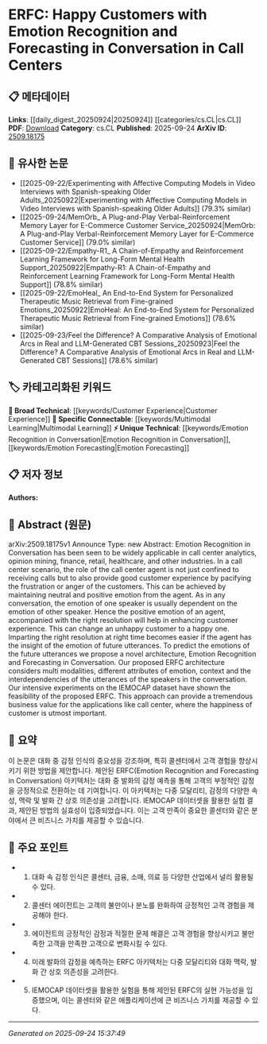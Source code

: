 <!-- KEYWORD_LINKING_METADATA:
{
  "processed_timestamp": "2025-09-24T15:37:49.964795",
  "vocabulary_version": "1.0",
  "selected_keywords": [
    "Emotion Recognition in Conversation",
    "Multimodal Learning",
    "Emotion Forecasting",
    "Customer Experience"
  ],
  "rejected_keywords": [],
  "similarity_scores": {
    "Emotion Recognition in Conversation": 0.78,
    "Multimodal Learning": 0.82,
    "Emotion Forecasting": 0.75,
    "Customer Experience": 0.65
  },
  "extraction_method": "AI_prompt_based",
  "budget_applied": true,
  "candidates_json": {
    "candidates": [
      {
        "surface": "Emotion Recognition in Conversation",
        "canonical": "Emotion Recognition in Conversation",
        "aliases": [
          "ERC"
        ],
        "category": "unique_technical",
        "rationale": "This is a unique approach specific to the paper's context, focusing on emotion dynamics in dialogues.",
        "novelty_score": 0.75,
        "connectivity_score": 0.65,
        "specificity_score": 0.85,
        "link_intent_score": 0.78
      },
      {
        "surface": "Multimodal",
        "canonical": "Multimodal Learning",
        "aliases": [
          "Multimodal"
        ],
        "category": "specific_connectable",
        "rationale": "Multimodal Learning is a trending concept relevant to integrating multiple data types, as used in the paper.",
        "novelty_score": 0.55,
        "connectivity_score": 0.88,
        "specificity_score": 0.7,
        "link_intent_score": 0.82
      },
      {
        "surface": "Emotion Forecasting",
        "canonical": "Emotion Forecasting",
        "aliases": [],
        "category": "unique_technical",
        "rationale": "Forecasting emotions in conversations is a novel concept presented in the paper.",
        "novelty_score": 0.8,
        "connectivity_score": 0.6,
        "specificity_score": 0.78,
        "link_intent_score": 0.75
      },
      {
        "surface": "Customer Experience",
        "canonical": "Customer Experience",
        "aliases": [
          "CX"
        ],
        "category": "broad_technical",
        "rationale": "Customer Experience is a key application area for the technology discussed, linking it to business outcomes.",
        "novelty_score": 0.4,
        "connectivity_score": 0.7,
        "specificity_score": 0.6,
        "link_intent_score": 0.65
      }
    ],
    "ban_list_suggestions": [
      "call center",
      "business value"
    ]
  },
  "decisions": [
    {
      "candidate_surface": "Emotion Recognition in Conversation",
      "resolved_canonical": "Emotion Recognition in Conversation",
      "decision": "linked",
      "scores": {
        "novelty": 0.75,
        "connectivity": 0.65,
        "specificity": 0.85,
        "link_intent": 0.78
      }
    },
    {
      "candidate_surface": "Multimodal",
      "resolved_canonical": "Multimodal Learning",
      "decision": "linked",
      "scores": {
        "novelty": 0.55,
        "connectivity": 0.88,
        "specificity": 0.7,
        "link_intent": 0.82
      }
    },
    {
      "candidate_surface": "Emotion Forecasting",
      "resolved_canonical": "Emotion Forecasting",
      "decision": "linked",
      "scores": {
        "novelty": 0.8,
        "connectivity": 0.6,
        "specificity": 0.78,
        "link_intent": 0.75
      }
    },
    {
      "candidate_surface": "Customer Experience",
      "resolved_canonical": "Customer Experience",
      "decision": "linked",
      "scores": {
        "novelty": 0.4,
        "connectivity": 0.7,
        "specificity": 0.6,
        "link_intent": 0.65
      }
    }
  ]
}
-->

# ERFC: Happy Customers with Emotion Recognition and Forecasting in Conversation in Call Centers

## 📋 메타데이터

**Links**: [[daily_digest_20250924|20250924]] [[categories/cs.CL|cs.CL]]
**PDF**: [Download](https://arxiv.org/pdf/2509.18175.pdf)
**Category**: cs.CL
**Published**: 2025-09-24
**ArXiv ID**: [2509.18175](https://arxiv.org/abs/2509.18175)

## 🔗 유사한 논문
- [[2025-09-22/Experimenting with Affective Computing Models in Video Interviews with Spanish-speaking Older Adults_20250922|Experimenting with Affective Computing Models in Video Interviews with Spanish-speaking Older Adults]] (79.3% similar)
- [[2025-09-24/MemOrb_ A Plug-and-Play Verbal-Reinforcement Memory Layer for E-Commerce Customer Service_20250924|MemOrb: A Plug-and-Play Verbal-Reinforcement Memory Layer for E-Commerce Customer Service]] (79.0% similar)
- [[2025-09-22/Empathy-R1_ A Chain-of-Empathy and Reinforcement Learning Framework for Long-Form Mental Health Support_20250922|Empathy-R1: A Chain-of-Empathy and Reinforcement Learning Framework for Long-Form Mental Health Support]] (78.8% similar)
- [[2025-09-22/EmoHeal_ An End-to-End System for Personalized Therapeutic Music Retrieval from Fine-grained Emotions_20250922|EmoHeal: An End-to-End System for Personalized Therapeutic Music Retrieval from Fine-grained Emotions]] (78.6% similar)
- [[2025-09-23/Feel the Difference? A Comparative Analysis of Emotional Arcs in Real and LLM-Generated CBT Sessions_20250923|Feel the Difference? A Comparative Analysis of Emotional Arcs in Real and LLM-Generated CBT Sessions]] (78.6% similar)

## 🏷️ 카테고리화된 키워드
**🧠 Broad Technical**: [[keywords/Customer Experience|Customer Experience]]
**🔗 Specific Connectable**: [[keywords/Multimodal Learning|Multimodal Learning]]
**⚡ Unique Technical**: [[keywords/Emotion Recognition in Conversation|Emotion Recognition in Conversation]], [[keywords/Emotion Forecasting|Emotion Forecasting]]

## 📋 저자 정보

**Authors:** 

## 📄 Abstract (원문)

arXiv:2509.18175v1 Announce Type: new 
Abstract: Emotion Recognition in Conversation has been seen to be widely applicable in call center analytics, opinion mining, finance, retail, healthcare, and other industries. In a call center scenario, the role of the call center agent is not just confined to receiving calls but to also provide good customer experience by pacifying the frustration or anger of the customers. This can be achieved by maintaining neutral and positive emotion from the agent. As in any conversation, the emotion of one speaker is usually dependent on the emotion of other speaker. Hence the positive emotion of an agent, accompanied with the right resolution will help in enhancing customer experience. This can change an unhappy customer to a happy one. Imparting the right resolution at right time becomes easier if the agent has the insight of the emotion of future utterances. To predict the emotions of the future utterances we propose a novel architecture, Emotion Recognition and Forecasting in Conversation. Our proposed ERFC architecture considers multi modalities, different attributes of emotion, context and the interdependencies of the utterances of the speakers in the conversation. Our intensive experiments on the IEMOCAP dataset have shown the feasibility of the proposed ERFC. This approach can provide a tremendous business value for the applications like call center, where the happiness of customer is utmost important.

## 📝 요약

이 논문은 대화 중 감정 인식의 중요성을 강조하며, 특히 콜센터에서 고객 경험을 향상시키기 위한 방법을 제안합니다. 제안된 ERFC(Emotion Recognition and Forecasting in Conversation) 아키텍처는 대화 중 발화의 감정 예측을 통해 고객의 부정적인 감정을 긍정적으로 전환하는 데 기여합니다. 이 아키텍처는 다중 모달리티, 감정의 다양한 속성, 맥락 및 발화 간 상호 의존성을 고려합니다. IEMOCAP 데이터셋을 활용한 실험 결과, 제안된 방법의 실효성이 입증되었습니다. 이는 고객 만족이 중요한 콜센터와 같은 분야에서 큰 비즈니스 가치를 제공할 수 있습니다.

## 🎯 주요 포인트

- 1. 대화 속 감정 인식은 콜센터, 금융, 소매, 의료 등 다양한 산업에서 널리 활용될 수 있다.
- 2. 콜센터 에이전트는 고객의 불만이나 분노를 완화하여 긍정적인 고객 경험을 제공해야 한다.
- 3. 에이전트의 긍정적인 감정과 적절한 문제 해결은 고객 경험을 향상시키고 불만족한 고객을 만족한 고객으로 변화시킬 수 있다.
- 4. 미래 발화의 감정을 예측하는 ERFC 아키텍처는 다중 모달리티와 대화 맥락, 발화 간 상호 의존성을 고려한다.
- 5. IEMOCAP 데이터셋을 활용한 실험을 통해 제안된 ERFC의 실현 가능성을 입증했으며, 이는 콜센터와 같은 애플리케이션에 큰 비즈니스 가치를 제공할 수 있다.


---

*Generated on 2025-09-24 15:37:49*